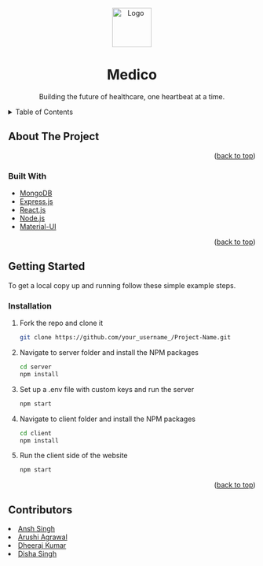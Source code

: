 <div id="top"></div>

<!-- PROJECT LOGO -->
<br />
<div align="center">
  <a href="https://github.com/disha9112/Hackstack-Medico">
    <img src="https://user-images.githubusercontent.com/78133928/162618617-229c8104-8701-4fcd-8d52-664f193eb73a.png" alt="Logo" width="80" height="80">
  </a>

  <h1 align="center">Medico</h1>

  <p align="center">
    Building the future of healthcare, one heartbeat at a time.
    <br />
  </p>
</div>

<!-- TABLE OF CONTENTS -->
<details>
  <summary>Table of Contents</summary>
  <ol>
    <li>
      <a href="#about-the-project">About The Project</a>
      <ul>
        <li><a href="#built-with">Built With</a></li>
      </ul>
    </li>
    <li>
      <a href="#getting-started">Getting Started</a>
      <ul>
        <li><a href="#installation">Installation</a></li>
      </ul>
    </li>
    <li><a href="#contributing">Contributors</a></li>

  </ol>
</details>

<!-- ABOUT THE PROJECT -->

## About The Project

<!-- ![alt text](https://user-images.githubusercontent.com/78133928/162620011-957a75a9-9458-4178-9a98-25f92ae3e9aa.png) -->

<p align="right">(<a href="#top">back to top</a>)</p>

### Built With

- [MongoDB](https://www.mongodb.com/)
- [Express.js](https://expressjs.com/)
- [React.js](https://reactjs.org/)
- [Node.js](https://nodejs.org/)
- [Material-UI](https://mui.com/)

<p align="right">(<a href="#top">back to top</a>)</p>

<!-- GETTING STARTED -->

## Getting Started

To get a local copy up and running follow these simple example steps.

### Installation

1. Fork the repo and clone it
   ```sh
   git clone https://github.com/your_username_/Project-Name.git
   ```
2. Navigate to server folder and install the NPM packages
   ```sh
   cd server
   npm install
   ```
3. Set up a .env file with custom keys and run the server

   ```sh
   npm start
   ```

4. Navigate to client folder and install the NPM packages
   ```sh
   cd client
   npm install
   ```
5. Run the client side of the website
   ```sh
   npm start
   ```

<p align="right">(<a href="#top">back to top</a>)</p>

<!-- CONTRIBUTING -->

## Contributors

<li><a href="https://github.com/anshkush92college">Ansh Singh</a></li>
<li><a href="https://github.com/arushi2715">Arushi Agrawal</a></li>
<li><a href="https://github.com/goldsnort">Dheeraj Kumar</a></li>
<li><a href="https://github.com/disha9112">Disha Singh</a></li>
